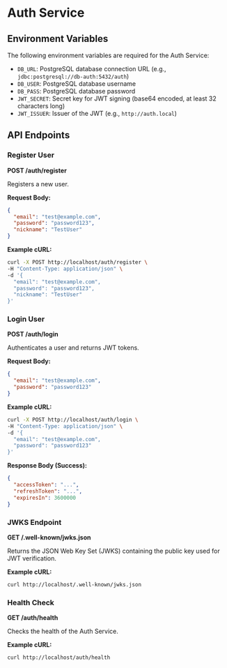 # Auth Service

## Environment Variables

The following environment variables are required for the Auth Service:

- `DB_URL`: PostgreSQL database connection URL (e.g., `jdbc:postgresql://db-auth:5432/auth`)
- `DB_USER`: PostgreSQL database username
- `DB_PASS`: PostgreSQL database password
- `JWT_SECRET`: Secret key for JWT signing (base64 encoded, at least 32 characters long)
- `JWT_ISSUER`: Issuer of the JWT (e.g., `http://auth.local`)

## API Endpoints

### Register User

**POST /auth/register**

Registers a new user.

**Request Body:**
```json
{
  "email": "test@example.com",
  "password": "password123",
  "nickname": "TestUser"
}
```

**Example cURL:**
```bash
curl -X POST http://localhost/auth/register \
-H "Content-Type: application/json" \
-d '{
  "email": "test@example.com",
  "password": "password123",
  "nickname": "TestUser"
}'
```

### Login User

**POST /auth/login**

Authenticates a user and returns JWT tokens.

**Request Body:**
```json
{
  "email": "test@example.com",
  "password": "password123"
}
```

**Example cURL:**
```bash
curl -X POST http://localhost/auth/login \
-H "Content-Type: application/json" \
-d '{
  "email": "test@example.com",
  "password": "password123"
}'
```

**Response Body (Success):**
```json
{
  "accessToken": "...",
  "refreshToken": "...",
  "expiresIn": 3600000
}
```

### JWKS Endpoint

**GET /.well-known/jwks.json**

Returns the JSON Web Key Set (JWKS) containing the public key used for JWT verification.

**Example cURL:**
```bash
curl http://localhost/.well-known/jwks.json
```

### Health Check

**GET /auth/health**

Checks the health of the Auth Service.

**Example cURL:**
```bash
curl http://localhost/auth/health
```